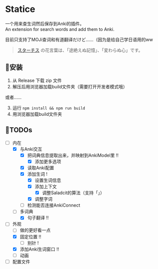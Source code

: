 # Statice

一个用来查生词然后保存到Anki的插件。  
An extension for search words and add them to Anki.  

目前只支持了MOJi查词和有道翻译だけど……（因为是给自己学日语用的ww  

> [スターチス](https://hanasaku-gift.com/language-of-flower/statice-2) の花言葉は、「途絶えぬ記憶」、「変わらぬ心」です。

## 💐安装

1. 从 Release 下载 zip 文件
2. 解压后用浏览器加载build文件夹（需要打开开发者模式哦）

或者……  

3. 运行 `npm install && npm run build`
4. 用浏览器加载build文件夹

## 🌱TODOs

- [ ] 内在
  - [x] 与Anki交互
    - [x] 把词典信息提取出来，并映射到AnkiModel里 !!
      - [x] 添加更多选项
    - [x] 读取Anki配置
    - [x] 添加生词  !
      - [x] 设置生词信息
      - [x] 添加上下文
        - [x] 调整Saladcit的算法（支持「」）
      - [x] 调整字词
    - [ ] 检测能否连接AnkiConnect
  - [ ] 多词典
    - [x] 句子翻译 !!
- [ ] 外观
  - [ ] 做的更好看一点
  - [x] 固定位置  !!
    - [ ] 别针  !
  - [x] 添加Anki生词窗口  !!
  - [ ] 动画
- [ ] 配置文件